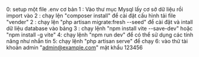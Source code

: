 <!-- cách cài đặt -->
0: setup một file .env cơ bản
1 : Vào thư mục Mysql lấy cơ sở dữ liệu rồi import vào
2 : chạy lện "composer install" để cài đặt cấu hình tải file "vender"
2 : chạy lện "php artisan migrate:fresh --seed" để cài đặt và intall dữ liệu database vào bảng
3 : chạy lệnh "npm install vite --save-dev" hoặc "npm install -g vite"
4: chạy lệnh "npm run dev" để có thể sử dụng các tính năng như nhắn tin
5: chạy lệnh "php artisan serve" để chạy
6: vào thử tài khoản admin "admin@example.com" mật khẩu 123456
